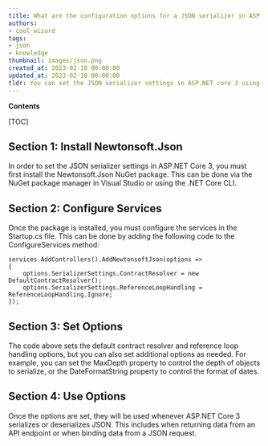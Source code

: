 ```yaml
---
title: What are the configuration options for a JSON serializer in ASP.NET core 3?
authors:
- cool_wizard
tags:
- json
- knowledge
thumbnail: images/json.png
created_at: 2023-02-10 00:00:00
updated_at: 2023-02-10 00:00:00
tldr: You can set the JSON serializer settings in ASP.NET core 3 using the AddJsonOptions() method on the AddControllers() call in the ConfigureServices() method of the Startup.cs file.
---
```


**Contents**

[TOC]

## Section 1: Install Newtonsoft.Json

In order to set the JSON serializer settings in ASP.NET Core 3, you must first install the Newtonsoft.Json NuGet package. This can be done via the NuGet package manager in Visual Studio or using the .NET Core CLI.

## Section 2: Configure Services

Once the package is installed, you must configure the services in the Startup.cs file. This can be done by adding the following code to the ConfigureServices method:

```
services.AddControllers().AddNewtonsoftJson(options =>
{
    options.SerializerSettings.ContractResolver = new DefaultContractResolver();
    options.SerializerSettings.ReferenceLoopHandling = ReferenceLoopHandling.Ignore;
});
```

## Section 3: Set Options

The code above sets the default contract resolver and reference loop handling options, but you can also set additional options as needed. For example, you can set the MaxDepth property to control the depth of objects to serialize, or the DateFormatString property to control the format of dates.

## Section 4: Use Options

Once the options are set, they will be used whenever ASP.NET Core 3 serializes or deserializes JSON. This includes when returning data from an API endpoint or when binding data from a JSON request.
